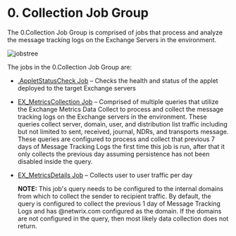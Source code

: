 # 0. Collection Job Group

The 0.Collection Job Group is comprised of jobs that process and analyze the message tracking logs
on the Exchange Servers in the environment.

![jobstree](/img/product_docs/accessanalyzer/12.0/admin/hostmanagement/jobstree.webp)

The jobs in the 0.Collection Job Group are:

- [.AppletStatusCheck Job](/docs/accessanalyzer/12.0/solutions/exchange/hubmetrics/collection/appletstatuscheck.md) – Checks the health and status of the applet
  deployed to the target Exchange servers
- [EX_MetricsCollection Job](/docs/accessanalyzer/12.0/solutions/exchange/hubmetrics/collection/ex_metricscollection.md) – Comprised of multiple queries that utilize
  the Exchange Metrics Data Collect to process and collect the message tracking logs on the Exchange
  servers in the environment. These queries collect server, domain, user, and distribution list
  traffic including but not limited to sent, received, journal, NDRs, and transports message. These
  queries are configured to process and collect that previous 7 days of Message Tracking Logs the
  first time this job is run, after that it only collects the previous day assuming persistence has
  not been disabled inside the query.
- [EX_MetricsDetails Job](/docs/accessanalyzer/12.0/solutions/exchange/hubmetrics/collection/ex_metricsdetails.md) – Collects user to user traffic per day

    **NOTE:** This job's query needs to be configured to the internal domains from which to collect
    the sender to recipient traffic. By default, the query is configured to collect the previous 1
    day of Message Tracking Logs and has @netwrix.com configured as the domain. If the domains are
    not configured in the query, then most likely data collection does not return.
